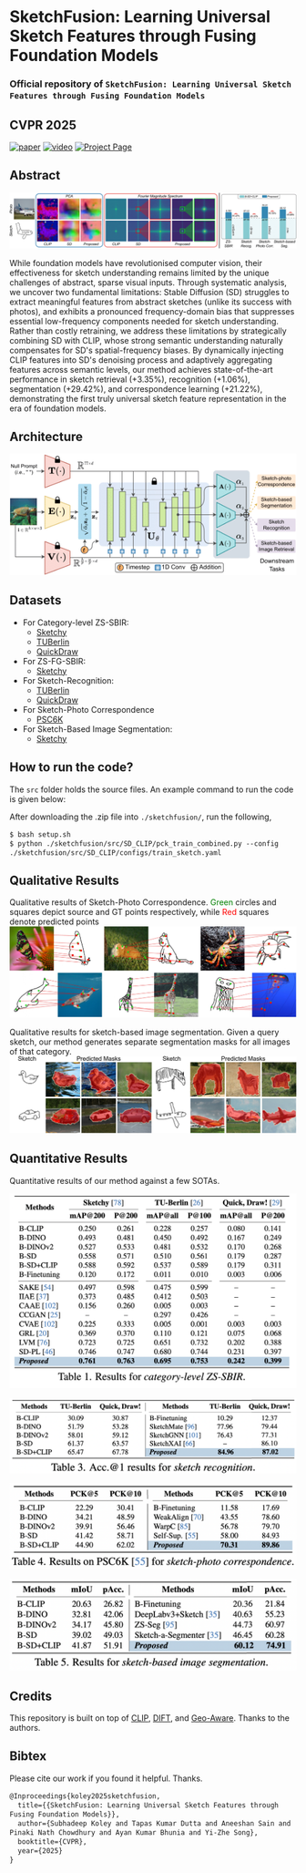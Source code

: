 # SketchFusion: Learning Universal Sketch Features through Fusing Foundation Models
### Official repository of ``SketchFusion: Learning Universal Sketch Features through Fusing Foundation Models``
## **CVPR 2025**
[![paper](https://img.shields.io/badge/arXiv-Paper-brightgreen)](https://arxiv.org/pdf/2503.14129)
[![video](https://img.shields.io/badge/Video-Presentation-B85252)]()
[![Project Page](https://img.shields.io/badge/Project-Page-blue)](https://subhadeepkoley.github.io/SketchFusion/)

## Abstract

 
![abs](./static/teaser.png?raw=true)

 
While foundation models have revolutionised computer vision, their effectiveness for sketch understanding remains limited by the unique challenges of abstract, sparse visual inputs. Through systematic analysis, we uncover two fundamental limitations: Stable Diffusion (SD) struggles to extract meaningful features from abstract sketches (unlike its success with photos), and exhibits a pronounced frequency-domain bias that suppresses essential low-frequency components needed for sketch understanding. Rather than costly retraining, we address these limitations by strategically combining SD with CLIP, whose strong semantic understanding naturally compensates for SD's spatial-frequency biases. By dynamically injecting CLIP features into SD's denoising process and adaptively aggregating features across semantic levels, our method achieves state-of-the-art performance in sketch retrieval (+3.35\%), recognition (+1.06\%), segmentation (+29.42\%), and correspondence learning (+21.22\%), demonstrating the first truly universal sketch feature representation in the era of foundation models.

## Architecture

![arch](./static/arch.png?raw=true)

## Datasets
- For Category-level ZS-SBIR:
  - [Sketchy](https://dl.acm.org/doi/10.1145/2897824.2925954)
  - [TUBerlin](https://cybertron.cg.tu-berlin.de/eitz/projects/classifysketch/sketches_png.zip)
  - [QuickDraw](https://github.com/googlecreativelab/quickdraw-dataset)
- For ZS-FG-SBIR:
  - [Sketchy](https://dl.acm.org/doi/10.1145/2897824.2925954)
- For Sketch-Recognition:
  - [TUBerlin](https://cybertron.cg.tu-berlin.de/eitz/projects/classifysketch/sketches_png.zip)
  - [QuickDraw](https://github.com/googlecreativelab/quickdraw-dataset)
- For Sketch-Photo Correspondence
  - [PSC6K](https://github.com/cogtoolslab/photo-sketch-correspondence/blob/main/PSC6K_Benchmark_README.md)
- For Sketch-Based Image Segmentation:
  - [Sketchy](https://dl.acm.org/doi/10.1145/2897824.2925954)


## How to run the code?
The `src` folder holds the source files. An example command to run the code is given below:

After downloading the .zip file into `./sketchfusion/`, run the following,
```shell
$ bash setup.sh
$ python ./sketchfusion/src/SD_CLIP/pck_train_combined.py --config ./sketchfusion/src/SD_CLIP/configs/train_sketch.yaml
```


## Qualitative Results

Qualitative results of Sketch-Photo Correspondence. 
<span style="color:green">Green</span> circles and squares depict source and
GT points respectively, while <span style="color:red">Red</span> squares denote predicted points
![qualitative_FG](https://github.com/TapasKumarDutta1/SketchFusion/blob/main/static/correspondence.jpg?raw=true)


Qualitative results for sketch-based image segmentation.
Given a query sketch, our method generates separate segmentation
masks for all images of that category. 
![qualitative_FG](https://github.com/TapasKumarDutta1/SketchFusion/blob/main/static/seg.jpg?raw=true)


## Quantitative Results

Quantitative results of our method against a few SOTAs.

![qualitative_FG](https://github.com/TapasKumarDutta1/SketchFusion/blob/main/static/category_level_ZS-SBIR.png?raw=true)

![qualitative_FG](https://github.com/TapasKumarDutta1/SketchFusion/blob/main/static/sketch_recognition.png?raw=true)

![qualitative_FG](https://github.com/TapasKumarDutta1/SketchFusion/blob/main/static/point_correspondence.png?raw=true)

![qualitative_FG](https://github.com/TapasKumarDutta1/SketchFusion/blob/main/static/segmentation.png?raw=true)


## Credits

This repository is built on top of [CLIP](https://github.com/openai/CLIP.git), [DIFT](https://github.com/Tsingularity/dift), and [Geo-Aware](https://github.com/Junyi42/GeoAware-SC.git).
Thanks to the authors.

## Bibtex

Please cite our work if you found it helpful. Thanks.
```
@Inproceedings{koley2025sketchfusion,
  title={{SketchFusion: Learning Universal Sketch Features through Fusing Foundation Models}},
  author={Subhadeep Koley and Tapas Kumar Dutta and Aneeshan Sain and Pinaki Nath Chowdhury and Ayan Kumar Bhunia and Yi-Zhe Song},
  booktitle={CVPR},
  year={2025}
}
```
